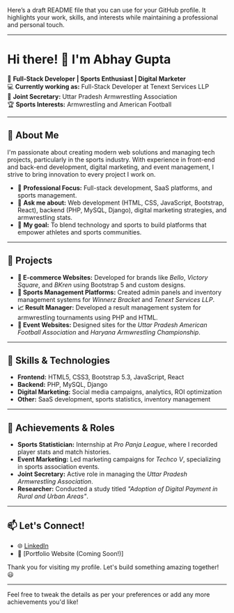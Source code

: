 Here’s a draft README file that you can use for your GitHub profile. It highlights your work, skills, and interests while maintaining a professional and personal touch.

---

# Hi there! 👋 I'm Abhay Gupta

🎯 **Full-Stack Developer | Sports Enthusiast | Digital Marketer**  
💻 **Currently working as:** Full-Stack Developer at Tenext Services LLP  
🤝 **Joint Secretary:** Uttar Pradesh Armwrestling Association  
🏆 **Sports Interests:** Armwrestling and American Football  

---

## 🚀 **About Me**
I'm passionate about creating modern web solutions and managing tech projects, particularly in the sports industry. With experience in front-end and back-end development, digital marketing, and event management, I strive to bring innovation to every project I work on.

- 📍 **Professional Focus:** Full-stack development, SaaS platforms, and sports management.
- 💬 **Ask me about:** Web development (HTML, CSS, JavaScript, Bootstrap, React), backend (PHP, MySQL, Django), digital marketing strategies, and armwrestling stats.
- 🎯 **My goal:** To blend technology and sports to build platforms that empower athletes and sports communities.

---

## 📂 **Projects**
- **🛒 E-commerce Websites:** Developed for brands like *Bello*, *Victory Square*, and *BKren* using Bootstrap 5 and custom designs.
- **🎯 Sports Management Platforms:** Created admin panels and inventory management systems for *Winnerz Bracket* and *Tenext Services LLP*.
- **📈 Result Manager:** Developed a result management system for armwrestling tournaments using PHP and HTML.
- **🏈 Event Websites:** Designed sites for the *Uttar Pradesh American Football Association* and *Haryana Armwrestling Championship*.
  
---

## 🔧 **Skills & Technologies**
- **Frontend:** HTML5, CSS3, Bootstrap 5.3, JavaScript, React  
- **Backend:** PHP, MySQL, Django  
- **Digital Marketing:** Social media campaigns, analytics, ROI optimization  
- **Other:** SaaS development, sports statistics, inventory management  

---

## 📢 **Achievements & Roles**
- **Sports Statistician:** Internship at *Pro Panja League*, where I recorded player stats and match histories.  
- **Event Marketing:** Led marketing campaigns for *Techco V*, specializing in sports association events.  
- **Joint Secretary:** Active role in managing the *Uttar Pradesh Armwrestling Association*.  
- **Researcher:** Conducted a study titled *"Adoption of Digital Payment in Rural and Urban Areas"*.

---

## 📫 **Let's Connect!**
- 🌐 [LinkedIn](#)  
- 💼 [Portfolio Website (Coming Soon!)]  

Thank you for visiting my profile. Let's build something amazing together! 😃

---

Feel free to tweak the details as per your preferences or add any more achievements you'd like!

